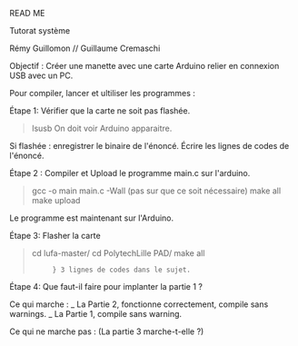 READ ME

Tutorat système

Rémy Guillomon // Guillaume Cremaschi

Objectif : Créer une manette avec une carte Arduino relier en connexion USB avec un PC.

Pour compiler, lancer et ultiliser les programmes :

Étape 1: Vérifier que la carte ne soit pas flashée.
>lsusb
On doit voir Arduino apparaitre.

Si flashée : enregistrer le binaire de l'énoncé. Écrire les lignes de codes de l'énoncé.

Étape 2 :
Compiler et Upload le programme main.c sur l'arduino.
>gcc -o main main.c -Wall  (pas sur que ce soit nécessaire)
>make all
>make upload

Le programme est maintenant sur l'Arduino.

Étape 3:
Flasher la carte
>cd lufa-master/
>cd PolytechLille PAD/
>make all
>
>          } 3 lignes de codes dans le sujet.
>

Étape 4:
Que faut-il faire pour implanter la partie 1 ?



Ce qui marche :
_ La Partie 2, fonctionne correctement, compile sans warnings.
_ La Partie 1, compile sans warning.

Ce qui ne marche pas :     (La partie 3 marche-t-elle ?)